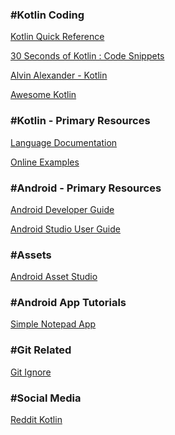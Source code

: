 <h3>#Kotlin Coding</h3>
<a href="http://kotlin-quick-reference.com/">Kotlin Quick Reference</a><p><p>
<a href="https://github.com/IvanMwiruki/30-seconds-of-kotlin/blob/master/README.md">  30 Seconds of Kotlin : Code Snippets</a><p><p>
<a href="https://alvinalexander.com/kotlin">Alvin Alexander - Kotlin</a><p><p>
<a href="https://github.com/KotlinBy/awesome-kotlin">Awesome Kotlin</a>

<h3>#Kotlin - Primary Resources</h3>
<a href="https://kotlinlang.org/docs/reference/basic-syntax.html">Language Documentation</a><p><p>
<a href="https://play.kotlinlang.org/byExample/overview">Online Examples</a>

<h3>#Android - Primary Resources</h3>
<a href="https://developer.android.com/guide/">Android Developer Guide</a><p><p>
<a href="https://developer.android.com/studio/intro/">Android Studio User Guide</a>

<h3>#Assets</h3>
<a href="https://romannurik.github.io/AndroidAssetStudio/index.html">Android Asset Studio</a>

<h3>#Android App Tutorials</h3>
<a href="https://www.androidauthority.com/lets-build-a-simple-text-editor-for-android-773774/">Simple Notepad App</a>

<h3>#Git Related</h3>
<a href="https://gitignore.io">Git Ignore</a>

<h3>#Social Media</h3>

<a href="https://www.reddit.com/r/Kotlin">Reddit Kotlin</a>